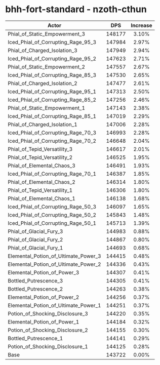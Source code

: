 # bhh-fort-standard - nzoth-cthun
| Actor | DPS | Increase |
|---|:---:|:---:|
|Phial_of_Static_Empowerment_3|148177|3.10%|
|Iced_Phial_of_Corrupting_Rage_95_3|147984|2.97%|
|Phial_of_Charged_Isolation_3|147949|2.94%|
|Iced_Phial_of_Corrupting_Rage_95_2|147623|2.71%|
|Phial_of_Static_Empowerment_2|147557|2.67%|
|Iced_Phial_of_Corrupting_Rage_85_3|147530|2.65%|
|Phial_of_Charged_Isolation_2|147477|2.61%|
|Iced_Phial_of_Corrupting_Rage_95_1|147313|2.50%|
|Iced_Phial_of_Corrupting_Rage_85_2|147256|2.46%|
|Phial_of_Static_Empowerment_1|147143|2.38%|
|Iced_Phial_of_Corrupting_Rage_85_1|147019|2.29%|
|Phial_of_Charged_Isolation_1|147006|2.28%|
|Iced_Phial_of_Corrupting_Rage_70_3|146993|2.28%|
|Iced_Phial_of_Corrupting_Rage_70_2|146648|2.04%|
|Phial_of_Tepid_Versatility_3|146617|2.01%|
|Phial_of_Tepid_Versatility_2|146525|1.95%|
|Phial_of_Elemental_Chaos_3|146491|1.93%|
|Iced_Phial_of_Corrupting_Rage_70_1|146387|1.85%|
|Phial_of_Elemental_Chaos_2|146314|1.80%|
|Phial_of_Tepid_Versatility_1|146306|1.80%|
|Phial_of_Elemental_Chaos_1|146138|1.68%|
|Iced_Phial_of_Corrupting_Rage_50_3|146097|1.65%|
|Iced_Phial_of_Corrupting_Rage_50_2|145843|1.48%|
|Iced_Phial_of_Corrupting_Rage_50_1|145713|1.39%|
|Phial_of_Glacial_Fury_3|144983|0.88%|
|Phial_of_Glacial_Fury_2|144867|0.80%|
|Phial_of_Glacial_Fury_1|144693|0.68%|
|Elemental_Potion_of_Ultimate_Power_3|144415|0.48%|
|Elemental_Potion_of_Ultimate_Power_2|144336|0.43%|
|Elemental_Potion_of_Power_3|144307|0.41%|
|Bottled_Putrescence_3|144305|0.41%|
|Bottled_Putrescence_2|144263|0.38%|
|Elemental_Potion_of_Power_2|144256|0.37%|
|Elemental_Potion_of_Ultimate_Power_1|144251|0.37%|
|Potion_of_Shocking_Disclosure_3|144220|0.35%|
|Elemental_Potion_of_Power_1|144184|0.32%|
|Potion_of_Shocking_Disclosure_2|144155|0.30%|
|Bottled_Putrescence_1|144141|0.29%|
|Potion_of_Shocking_Disclosure_1|144125|0.28%|
|Base|143722|0.00%|
